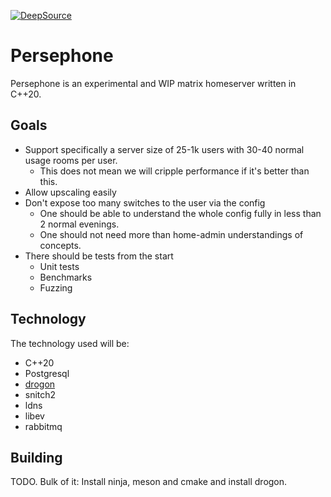 [![DeepSource](https://app.deepsource.com/gh/MTRNord/persephone.svg/?label=active+issues&show_trend=true&token=ySiOHgM0IAnpEO5N3mWVcmVg)](https://app.deepsource.com/gh/MTRNord/persephone/)

# Persephone

Persephone is an experimental and WIP matrix homeserver written in C++20.

## Goals

- Support specifically a server size of 25-1k users with 30-40 normal usage rooms per user.
    - This does not mean we will cripple performance if it's better than this.
- Allow upscaling easily
- Don't expose too many switches to the user via the config
    - One should be able to understand the whole config fully in less than 2 normal evenings.
    - One should not need more than home-admin understandings of concepts.
- There should be tests from the start
    - Unit tests
    - Benchmarks
    - Fuzzing

## Technology

The technology used will be:

- C++20
- Postgresql
- [drogon](https://drogon.org/)
- snitch2
- ldns
- libev
- rabbitmq

## Building

TODO. Bulk of it: Install ninja, meson and cmake and install drogon.
